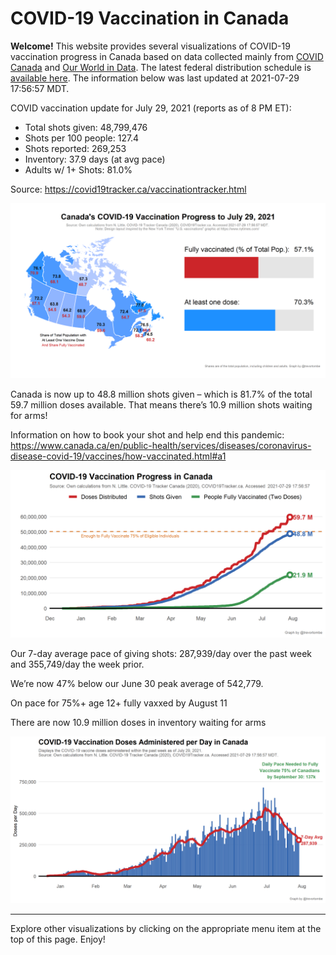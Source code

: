 COVID-19 Vaccination in Canada
==============================

**Welcome!** This website provides several visualizations of COVID-19
vaccination progress in Canada based on data collected mainly from
[COVID Canada](https://covid19tracker.ca/vaccinationtracker.html) and
[Our World in Data](https://ourworldindata.org/covid-vaccinations). The
latest federal distribution schedule is [available
here](https://www.canada.ca/en/public-health/services/diseases/2019-novel-coronavirus-infection/prevention-risks/covid-19-vaccine-treatment/vaccine-rollout.html).
The information below was last updated at 2021-07-29 17:56:57 MDT.

COVID vaccination update for July 29, 2021 (reports as of 8 PM ET):

-   Total shots given: 48,799,476
-   Shots per 100 people: 127.4
-   Shots reported: 269,253
-   Inventory: 37.9 days (at avg pace)
-   Adults w/ 1+ Shots: 81.0%

Source:
<a href="https://covid19tracker.ca/vaccinationtracker.html" class="uri">https://covid19tracker.ca/vaccinationtracker.html</a>

![](Plots/plot_main.png)

Canada is now up to 48.8 million shots given – which is 81.7% of the
total 59.7 million doses available. That means there’s 10.9 million
shots waiting for arms!

Information on how to book your shot and help end this pandemic:
<a href="https://www.canada.ca/en/public-health/services/diseases/coronavirus-disease-covid-19/vaccines/how-vaccinated.html#a1" class="uri">https://www.canada.ca/en/public-health/services/diseases/coronavirus-disease-covid-19/vaccines/how-vaccinated.html#a1</a>

![](Plots/plot_total.png)

Our 7-day average pace of giving shots: 287,939/day over the past week
and 355,749/day the week prior.

We’re now 47% below our June 30 peak average of 542,779.

On pace for 75%+ age 12+ fully vaxxed by August 11

There are now 10.9 million doses in inventory waiting for arms

![](Plots/pace_national.png)

------------------------------------------------------------------------

Explore other visualizations by clicking on the appropriate menu item at
the top of this page. Enjoy!
